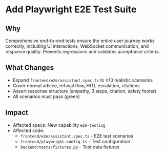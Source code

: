 # Add Playwright E2E Test Suite

## Why
Comprehensive end-to-end tests ensure the entire user journey works correctly, including UI interactions, WebSocket communication, and response quality. Prevents regressions and validates acceptance criteria.

## What Changes
- Expand `frontend/e2e/assistant.spec.ts` to ≥10 realistic scenarios
- Cover normal advice, refusal flow, HITL escalation, citations
- Assert response structure (empathy, 3 steps, citation, safety footer)
- All scenarios must pass (green)

## Impact
- Affected specs: New capability `e2e-testing`
- Affected code:
  - `frontend/e2e/assistant.spec.ts` - E2E test scenarios
  - `frontend/playwright.config.ts` - Test configuration
  - `backend/tests/fixtures.py` - Test data fixtures

